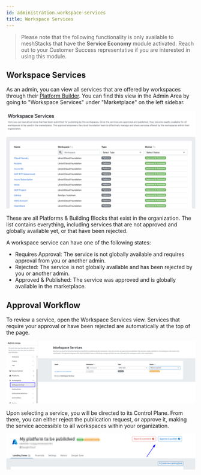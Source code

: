 ```yaml
---
id: administration.workspace-services
title: Workspace Services
---
```


> Please note that the following functionality is only available to meshStacks that have the **Service Economy** module activated.
> Reach out to your Customer Success representative if you are interested in using this module.

## Workspace Services

As an admin, you can view all services that are offered by workspaces through their [Platform Builder](marketplace.platform-builder.md).
You can find this view in the Admin Area by going to "Workspace Services" under "Marketplace" on the left sidebar.

![Workspace Services Overview](assets/platform-builder/workspace-services-overview.png)

These are all Platforms & Building Blocks that exist in the organization. The list contains everything, including services
that are not approved and globally available yet, or that have been rejected.

A workspace service can have one of the following states:

- Requires Approval: The service is not globally available and requires approval from you or another admin.
- Rejected: The service is not globally available and has been rejected by you or another admin.
- Approved & Published: The service was approved and is globally available in the marketplace.

## Approval Workflow

To review a service, open the Workspace Services view. Services that require your approval or have been rejected are
automatically at the top of the page.

![Workspace Services](assets/platform-builder/workspace-services.png)

Upon selecting a service, you will be directed to its Control Plane. From there, you can either reject the publication request, or approve it, making the service accessible to all workspaces within your organization.

![Approval](assets/platform-builder/service-approval.png)

